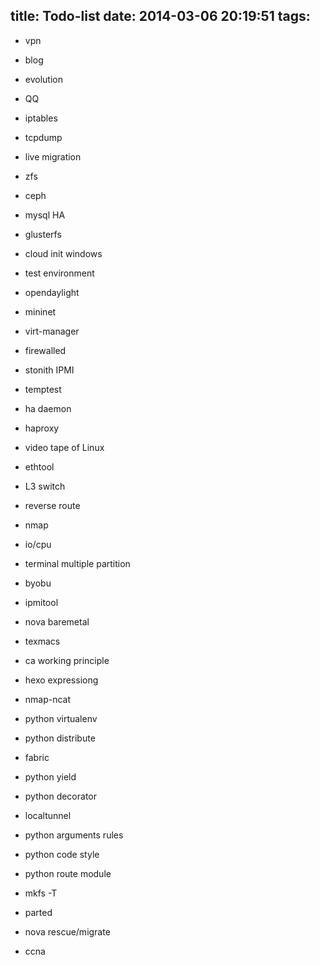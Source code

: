 title: Todo-list
date: 2014-03-06 20:19:51
tags:
---


- vpn  
- blog  
- evolution  
- QQ  
- iptables  
- tcpdump
- live migration
- zfs
- ceph
- mysql HA
- glusterfs
- cloud init windows
- test environment
- opendaylight
- mininet
- virt-manager
- firewalled

- stonith 
	IPMI
- temptest
- ha daemon
- haproxy
- video tape of Linux
- ethtool
- L3 switch
- reverse route
- nmap
- io/cpu
- terminal multiple partition
- byobu
- ipmitool
- nova baremetal
- texmacs
- ca working principle
- hexo expressiong
- nmap-ncat 
- python virtualenv
- python distribute
- fabric
- python yield
- python decorator
- localtunnel
- python arguments rules
- python code style
- python route module
- mkfs -T 
- parted 
- nova rescue/migrate
- ccna
